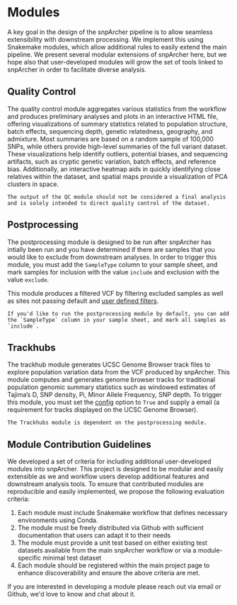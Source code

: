# Modules
A key goal in the design of the snpArcher pipeline is to allow seamless extensibility with downstream processing. We implement this using Snakemake modules, which allow additional rules to easily extend the main pipeline. We present several modular extensions of snpArcher here, but we hope also that user-developed modules will grow the set of tools linked to snpArcher in order to facilitate diverse analysis.
## Quality Control
The quality control module aggregates various statistics from the workflow and produces preliminary analyses and plots in an interactive HTML file, offering visualizations of summary statistics related to population structure, batch effects, sequencing depth, genetic relatedness, geography, and admixture. Most summaries are based on a random sample of 100,000 SNPs, while others provide high-level summaries of the full variant dataset. These visualizations help identify outliers, potential biases, and sequencing artifacts, such as cryptic genetic variation, batch effects, and reference bias. Additionally, an interactive heatmap aids in quickly identifying close relatives within the dataset, and spatial maps provide a visualization of PCA clusters in space.
```{note}
The output of the QC module should not be considered a final analysis and is solely intended to direct quality control of the dataset.
```
## Postprocessing
The postprocessing module is designed to be run after snpArcher has intially been run and you have determined if there are samples that you would like to exclude from downstream analyses. In order to trigger this module, you must add the `SampleType` column to your sample sheet, and mark samples for inclusion with the value `include` and exclusion with the value `exclude`. 

This module produces a filtered VCF by filtering excluded samples as well as sites not passing default and [user defined filters](./setup.md#postprocessing-module-options).

```{hint}
If you'd like to run the postprocessing module by default, you can add the `SampleType` column in your sample sheet, and mark all samples as `include`.
```
## Trackhubs
The trackhub module generates UCSC Genome Browser track files to explore population variation data from the VCF produced by snpArcher. This module computes and generates genome browser tracks for traditional population genomic summary statistics such as windowed estimates of Tajima’s D, SNP density, Pi, Minor Allele Frequency, SNP depth. To trigger this module, you must set the [config](./setup.md#core-configuration) option to `True` and supply a email (a requirement for tracks displayed on the UCSC Genome Browser).

```{warning}
The Trackhubs module is dependent on the postprocessing module.
```

## Module Contribution Guidelines
We developed a set of criteria for including additional user-developed modules into snpArcher. This project is designed to be modular and easily extensible as we and workflow users develop additional features and downstream analysis tools. To ensure that contributed modules are reproducible and easily implemented, we propose the following evaluation criteria:

1. Each module must include Snakemake workflow that defines necessary environments using Conda. 
2. The module must be freely distributed via Github with sufficient documentation that users can adapt it to their needs
3. The module must provide a unit test based on either existing test datasets available from the main snpArcher workflow or via a module-specific minimal test dataset
4. Each module should be registered within the main project page to enhance discoverability and ensure the above criteria are met.

If you are interested in developing a module please reach out via email or Github, we'd love to know and chat about it. 